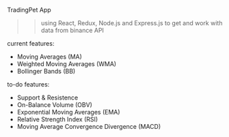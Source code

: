 TradingPet App

> > using React, Redux, Node.js and Express.js to get and work with data from binance API

current features:

- Moving Averages (MA)
- Weighted Moving Averages (WMA)
- Bollinger Bands (BB)
  > > > > > > > > > > > > > > > > > > > > > > > > > > > > > > > > > > > > > > >

to-do features:

- Support & Resistence
- On-Balance Volume (OBV)
- Exponential Moving Averages (EMA)
- Relative Strength Index (RSI)
- Moving Average Convergence Divergence (MACD)
